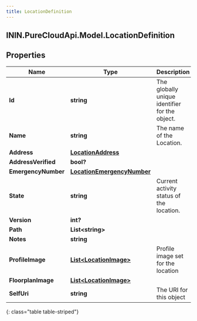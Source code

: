 ```yaml
---
title: LocationDefinition
---
```

## ININ.PureCloudApi.Model.LocationDefinition

## Properties

|Name | Type | Description | Notes|
|------------ | ------------- | ------------- | -------------|
| **Id** | **string** | The globally unique identifier for the object. | [optional] |
| **Name** | **string** | The name of the Location. | |
| **Address** | [**LocationAddress**](LocationAddress.html) |  | [optional] |
| **AddressVerified** | **bool?** |  | [optional] |
| **EmergencyNumber** | [**LocationEmergencyNumber**](LocationEmergencyNumber.html) |  | [optional] |
| **State** | **string** | Current activity status of the location. | [optional] |
| **Version** | **int?** |  | [optional] |
| **Path** | **List&lt;string&gt;** |  | [optional] |
| **Notes** | **string** |  | [optional] |
| **ProfileImage** | [**List&lt;LocationImage&gt;**](LocationImage.html) | Profile image set for the location | [optional] |
| **FloorplanImage** | [**List&lt;LocationImage&gt;**](LocationImage.html) |  | [optional] |
| **SelfUri** | **string** | The URI for this object | [optional] |
{: class="table table-striped"}


